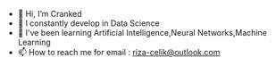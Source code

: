 - 👋 Hi, I’m Cranked
- 👀 I constantly develop in Data Science
- 🌱 I've been learning Artificial Intelligence,Neural Networks,Machine Learning
- 📫 How to reach me for email : riza-celik@outlook.com

